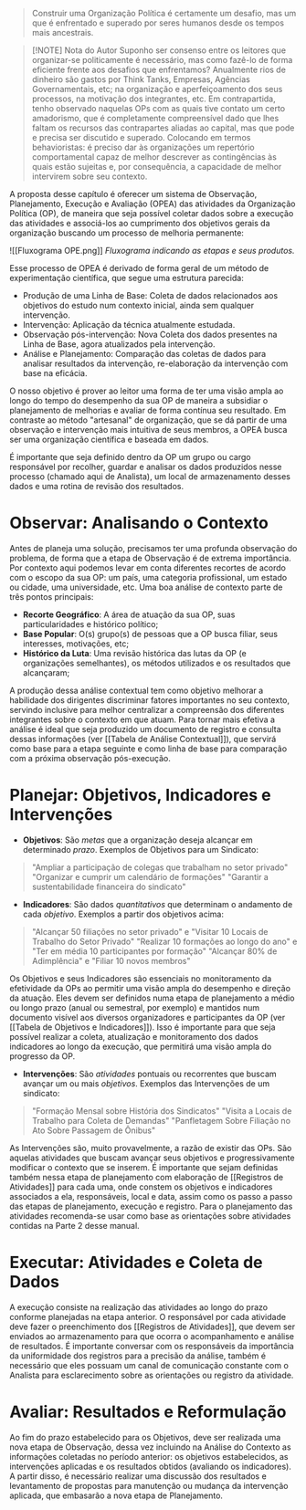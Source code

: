 > Construir uma Organização Política é certamente um desafio, mas um que é enfrentado e superado por seres humanos desde os tempos mais ancestrais. 

> [!NOTE] Nota do Autor
Suponho ser consenso entre os leitores que organizar-se politicamente é necessário, mas como fazê-lo de forma eficiente frente aos desafios que enfrentamos? Anualmente rios de dinheiro são gastos por Think Tanks, Empresas, Agências Governamentais, etc; na organização e aperfeiçoamento dos seus processos, na motivação dos integrantes, etc. Em contrapartida, tenho observado naquelas OPs com as quais tive contato um certo amadorismo, que é completamente compreensível dado que lhes faltam os recursos das contrapartes aliadas ao capital, mas que pode e precisa ser discutido e superado. Colocando em termos behavioristas: é preciso dar às organizações um repertório comportamental capaz de melhor descrever as contingências às quais estão sujeitas e, por consequência, a capacidade de melhor intervirem sobre seu contexto.

A proposta desse capítulo é oferecer um sistema de Observação, Planejamento, Execução e Avaliação (OPEA) das atividades da Organização Política (OP), de maneira que seja possível coletar dados sobre a execução das atividades e associá-los ao cumprimento dos objetivos gerais da organização buscando um processo de melhoria permanente:

![[Fluxograma OPE.png]]
*Fluxograma indicando as etapas e seus produtos.*

Esse processo de OPEA é derivado de forma geral de um método de experimentação científica, que segue uma estrutura parecida:
* Produção de uma Linha de Base: Coleta de dados relacionados aos objetivos do estudo num contexto inicial, ainda sem qualquer intervenção.
* Intervenção: Aplicação da técnica atualmente estudada.
* Observação pós-intervenção: Nova Coleta dos dados presentes na Linha de Base, agora atualizados pela intervenção.
* Análise e Planejamento: Comparação das coletas de dados para analisar resultados da intervenção, re-elaboração da intervenção com base na eficácia.

O nosso objetivo é prover ao leitor uma forma de ter uma visão ampla ao longo do tempo do desempenho da sua OP de maneira a subsidiar o planejamento de melhorias e avaliar de forma contínua seu resultado. Em contraste ao método "artesanal" de organização, que se dá partir de uma observação e intervenção mais intuitiva de seus membros, a OPEA busca ser uma organização científica e baseada em dados.

É importante que seja definido dentro da OP um grupo ou cargo responsável por recolher, guardar e analisar os dados produzidos nesse processo (chamado aqui de Analista), um local de armazenamento desses dados e uma rotina de revisão dos resultados. 
# Observar: Analisando o Contexto
Antes de planeja uma solução, precisamos ter uma profunda observação do problema, de forma que a etapa de Observação é de extrema importância. Por contexto aqui podemos levar em conta diferentes recortes de acordo com o escopo da sua OP: um país, uma categoria profissional, um estado ou cidade, uma universidade, etc. Uma boa análise de contexto parte de três pontos principais: 

* **Recorte Geográfico**: A área de atuação da sua OP, suas particularidades e histórico político;
* **Base Popular**: O(s) grupo(s) de pessoas que a OP busca filiar, seus interesses, motivações, etc;
* **Histórico da Luta**: Uma revisão histórica das lutas da OP (e organizações semelhantes), os métodos utilizados e os resultados que alcançaram;

A produção dessa análise contextual tem como objetivo melhorar a habilidade dos dirigentes discriminar fatores importantes no seu contexto, servindo inclusive para melhor centralizar a compreensão dos diferentes integrantes sobre o contexto em que atuam. Para tornar mais efetiva a análise é ideal que seja produzido um documento de registro e consulta dessas informações (ver [[Tabela de Análise Contextual]]), que servirá como base para a etapa seguinte e como linha de base para comparação com a próxima observação pós-execução.
# Planejar: Objetivos, Indicadores e Intervenções
* **Objetivos**: São *metas* que a organização deseja alcançar em determinado *prazo*. Exemplos de Objetivos para um Sindicato:
> "Ampliar a participação de colegas que trabalham no setor privado"
"Organizar e cumprir um calendário de formações"
"Garantir a sustentabilidade financeira do sindicato"

* **Indicadores**: São dados *quantitativos* que determinam o andamento de cada *objetivo*. Exemplos a partir dos objetivos acima:
>"Alcançar 50 filiações no setor privado" e "Visitar 10 Locais de Trabalho do Setor Privado"
"Realizar 10 formações ao longo do ano" e "Ter em média 10 participantes por formação"
"Alcançar 80% de Adimplência" e "Filiar 10 novos membros"

Os Objetivos e seus Indicadores são essenciais no monitoramento da efetividade da OPs ao permitir uma visão ampla do desempenho e direção da atuação. Eles devem ser definidos numa etapa de planejamento a médio ou longo prazo (anual ou semestral, por exemplo) e mantidos num documento visível aos diversos organizadores e participantes da OP (ver [[Tabela de Objetivos e Indicadores]]). Isso é importante para que seja possível realizar a coleta, atualização e monitoramento dos dados indicadores ao longo da execução, que permitirá uma visão ampla do progresso da OP. 

* **Intervenções**: São *atividades* pontuais ou recorrentes que buscam avançar um ou mais *objetivos*. Exemplos das Intervenções de um sindicato:
>"Formação Mensal sobre História dos Sindicatos"
"Visita a Locais de Trabalho para Coleta de Demandas"
"Panfletagem Sobre Filiação no Ato Sobre Passagem de Ônibus"

As Intervenções são, muito provavelmente, a razão de existir das OPs. São aquelas atividades que buscam avançar seus objetivos e progressivamente modificar o contexto que se inserem. É importante que sejam definidas também nessa etapa de planejamento com elaboração de [[Registros de Atividades]] para cada uma, onde constem os objetivos e indicadores associados a ela, responsáveis, local e data, assim como os passo a passo das etapas de planejamento, execução e registro. Para o planejamento das atividades recomenda-se usar como base as orientações sobre atividades contidas na Parte 2 desse manual.
# Executar: Atividades e Coleta de Dados
A execução consiste na realização das atividades ao longo do prazo conforme planejadas na etapa anterior. O responsável por cada atividade deve fazer o preenchimento dos [[Registros de Atividades]], que devem ser enviados ao armazenamento para que ocorra o acompanhamento e análise de resultados. É importante conversar com os responsáveis da importância da uniformidade dos registros para a precisão da análise, também é necessário que eles possuam um canal de comunicação constante com o Analista para esclarecimento sobre as orientações ou registro da atividade.
# Avaliar: Resultados e Reformulação
Ao fim do prazo estabelecido para os Objetivos, deve ser realizada uma nova etapa de Observação, dessa vez incluindo na Análise do Contexto as informações coletadas no período anterior: os objetivos estabelecidos, as intervenções aplicadas e os resultados obtidos (avaliando os indicadores). A partir disso, é necessário realizar uma discussão dos resultados e levantamento de propostas para manutenção ou mudança da intervenção aplicada, que embasarão a nova etapa de Planejamento. 